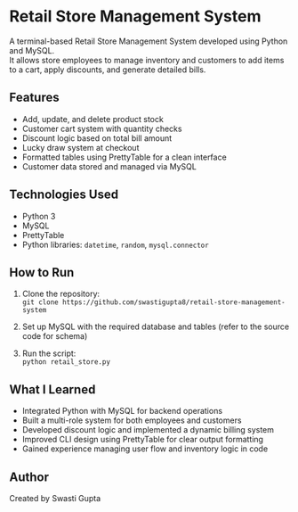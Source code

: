 # Retail Store Management System

A terminal-based Retail Store Management System developed using Python and MySQL.  
It allows store employees to manage inventory and customers to add items to a cart, apply discounts, and generate detailed bills.

## Features

- Add, update, and delete product stock  
- Customer cart system with quantity checks  
- Discount logic based on total bill amount  
- Lucky draw system at checkout  
- Formatted tables using PrettyTable for a clean interface  
- Customer data stored and managed via MySQL  

## Technologies Used

- Python 3  
- MySQL  
- PrettyTable  
- Python libraries: `datetime`, `random`, `mysql.connector`

## How to Run

1. Clone the repository:  
   `git clone https://github.com/swastigupta8/retail-store-management-system`

2. Set up MySQL with the required database and tables (refer to the source code for schema)

3. Run the script:  
   `python retail_store.py`

## What I Learned

- Integrated Python with MySQL for backend operations  
- Built a multi-role system for both employees and customers  
- Developed discount logic and implemented a dynamic billing system  
- Improved CLI design using PrettyTable for clear output formatting  
- Gained experience managing user flow and inventory logic in code

## Author

Created by Swasti Gupta
